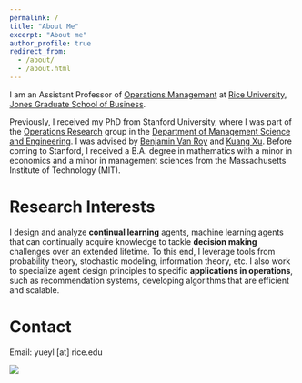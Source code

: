 ```yaml
---
permalink: /
title: "About Me"
excerpt: "About me"
author_profile: true
redirect_from: 
  - /about/
  - /about.html
---
```


I am an Assistant Professor of [Operations Management](https://business.rice.edu/faculty-research/research/operations-management) at [Rice University, Jones Graduate School of Business](https://business.rice.edu/). 

Previously, I received my PhD from Stanford University, where I was part of the [Operations Research](https://or.stanford.edu/) group in the [Department of Management Science and Engineering](https://msande.stanford.edu/). I was advised by [Benjamin Van Roy](https://web.stanford.edu/~bvr/) and [Kuang Xu](https://gsb-faculty.stanford.edu/kuang-xu/). Before coming to Stanford, I received a B.A. degree in mathematics with a minor in economics and a minor in management sciences from the Massachusetts Institute of Technology (MIT). 

Research Interests
======

I design and analyze **continual learning** agents, machine learning agents that can continually acquire knowledge to tackle **decision making** challenges over an extended lifetime. To this end, I leverage tools from probability theory, stochastic modeling, information theory, etc. I also work to specialize agent design principles to specific **applications in operations**, such as recommendation systems, developing algorithms that are efficient and scalable. 

Contact
======
Email: yueyl [at] rice.edu



<a href="https://clustrmaps.com/site/1bwek" title="Visit tracker"><img src="//clustrmaps.com/map_v2.png?cl=000000&w=a&t=tt&d=WSR-EUF_yfrzxwA_vWWKcLNEWn7Q_Ev9pNTvsTq8KhM&co=ffffff" /></a>
